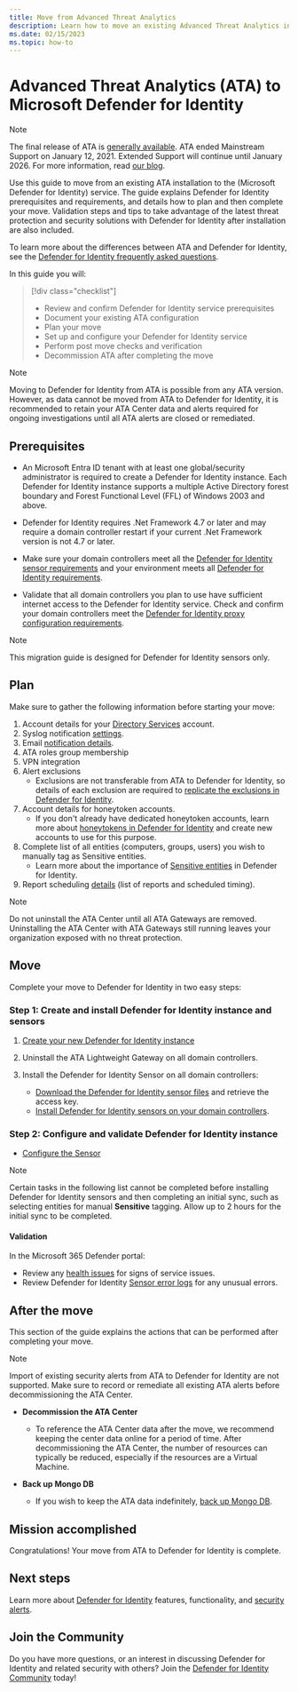 ```yaml
---
title: Move from Advanced Threat Analytics 
description: Learn how to move an existing Advanced Threat Analytics installation to Microsoft Defender for Identity.
ms.date: 02/15/2023
ms.topic: how-to
---
```


# Advanced Threat Analytics (ATA) to Microsoft Defender for Identity

> [!NOTE]
> The final release of ATA is [generally available](https://support.microsoft.com/help/4568997/update-3-for-microsoft-advanced-threat-analytics-1-9). ATA ended Mainstream Support on January 12, 2021. Extended Support will continue until January 2026. For more information, read [our blog](https://techcommunity.microsoft.com/t5/microsoft-security-and/end-of-mainstream-support-for-advanced-threat-analytics-january/ba-p/1539181).

Use this guide to move from an existing ATA installation to the (Microsoft Defender for Identity) service. The guide explains Defender for Identity prerequisites and requirements, and details how to plan and then complete your move. Validation steps and tips to take advantage of the latest threat protection and security solutions with Defender for Identity after installation are also included.

To learn more about the differences between ATA and Defender for Identity, see the [Defender for Identity frequently asked questions](technical-faq.yml).

In this guide you will:

> [!div class="checklist"]
>
> - Review and confirm Defender for Identity service prerequisites
> - Document your existing ATA configuration
> - Plan your move
> - Set up and configure your Defender for Identity  service
> - Perform post move checks and verification
> - Decommission ATA after completing the move

> [!NOTE]
> Moving to Defender for Identity from ATA is possible from any ATA version. However, as data cannot be moved from ATA to Defender for Identity, it is recommended to retain your ATA Center data and alerts required for ongoing investigations until all ATA alerts are closed or remediated.

## Prerequisites

- An Microsoft Entra ID tenant with at least one global/security administrator is required to create a Defender for Identity instance. Each Defender for Identity instance supports a multiple Active Directory forest boundary and Forest Functional Level (FFL) of Windows 2003 and above.

- Defender for Identity requires .Net Framework 4.7 or later and may require a domain controller restart if your current .Net Framework version is not 4.7 or later.

- Make sure your domain controllers meet all the [Defender for Identity sensor requirements](prerequisites.md#defender-for-identity-sensor-requirements) and your environment meets all [Defender for Identity requirements](prerequisites.md).

- Validate that all domain controllers you plan to use have sufficient internet access to the Defender for Identity service. Check and confirm your domain controllers meet the [Defender for Identity proxy configuration requirements](configure-proxy.md).

> [!NOTE]
> This migration guide is designed for Defender for Identity sensors only.

## Plan

Make sure to gather the following information before starting your move:

1. Account details for your [Directory Services](directory-service-accounts.md) account.
1. Syslog notification [settings](/defender-for-identity/notifications).
1. Email [notification details](notifications.md).
1. ATA roles group membership
1. VPN integration
1. Alert exclusions
    - Exclusions are not transferable from ATA to Defender for Identity, so details of each exclusion are required to [replicate the exclusions in Defender for Identity](/defender-for-identity/exclusions).
1. Account details for honeytoken accounts.
    - If you don't already have dedicated honeytoken accounts, learn more about [honeytokens in Defender for Identity](/defender-for-identity/classic-manage-sensitive-honeytoken-accounts) and create new accounts to use for this purpose.
1. Complete list of all entities (computers, groups, users) you wish to manually tag as Sensitive entities.
    - Learn more about the importance of [Sensitive entities](/defender-for-identity/entity-tags) in Defender for Identity.
1. Report scheduling [details](/defender-for-identity/classic-reports) (list of reports and scheduled timing).

> [!NOTE]
> Do not uninstall the ATA Center until all ATA Gateways are removed. Uninstalling the ATA Center with ATA Gateways still running leaves your organization exposed with no threat protection.

## Move

Complete your move to Defender for Identity in two easy steps:

### Step 1: Create and install Defender for Identity instance and sensors

1. [Create your new Defender for Identity instance](deploy-defender-identity.md#start-using-microsoft-365-defender)

1. Uninstall the ATA Lightweight Gateway on all domain controllers.

1. Install the Defender for Identity Sensor on all domain controllers:
    - [Download the Defender for Identity sensor files](download-sensor.md) and retrieve the access key.
    - [Install Defender for Identity sensors on your domain controllers](install-sensor.md).

### Step 2: Configure and validate Defender for Identity instance

- [Configure the Sensor](configure-sensor-settings.md)

> [!NOTE]
> Certain tasks in the following list cannot be completed before installing Defender for Identity sensors and then completing an initial sync, such as selecting entities for manual **Sensitive** tagging. Allow up to 2 hours for the initial sync to be completed.

#### Validation

In the Microsoft 365 Defender portal:

- Review any [health issues](/defender-for-identity/health-alerts) for signs of service issues.
- Review Defender for Identity [Sensor error logs](troubleshooting-using-logs.md) for any unusual errors.

## After the move

This section of the guide explains the actions that can be performed after completing your move.

> [!NOTE]
> Import of existing security alerts from ATA to Defender for Identity are not supported. Make sure to record or remediate all existing ATA alerts before decommissioning the ATA Center.

- **Decommission the ATA Center**  
  - To reference the ATA Center data after the move, we recommend keeping the center data online for a period of time. After decommissioning the ATA Center, the number of resources can typically be reduced, especially if the resources are a Virtual Machine.

- **Back up Mongo DB**  
  - If you wish to keep the ATA data indefinitely, [back up Mongo DB](/advanced-threat-analytics/ata-database-management#backing-up-the-ata-database).

## Mission accomplished

Congratulations! Your move from ATA to Defender for Identity is complete.

## Next steps

Learn more about [Defender for Identity](what-is.md) features, functionality, and [security alerts](understanding-security-alerts.md).

## Join the Community

Do you have more questions, or an interest in discussing Defender for Identity and related security with others? Join the [Defender for Identity Community](<https://techcommunity.microsoft.com/t5/Azure-Advanced-Threat-Protection/bd-p/AzureAdvancedThreatProtection>) today!

